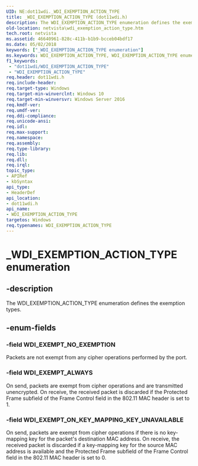```yaml
---
UID: NE:dot11wdi._WDI_EXEMPTION_ACTION_TYPE
title: _WDI_EXEMPTION_ACTION_TYPE (dot11wdi.h)
description: The WDI_EXEMPTION_ACTION_TYPE enumeration defines the exemption types.
old-location: netvista\wdi_exemption_action_type.htm
tech.root: netvista
ms.assetid: 46640961-828c-411b-b1b9-bcceb04bdf17
ms.date: 05/02/2018
keywords: ["_WDI_EXEMPTION_ACTION_TYPE enumeration"]
ms.keywords: WDI_EXEMPTION_ACTION_TYPE, WDI_EXEMPTION_ACTION_TYPE enumeration [Network Drivers Starting with Windows Vista], WDI_EXEMPT_ALWAYS, WDI_EXEMPT_NO_EXEMPTION, WDI_EXEMPT_ON_KEY_MAPPING_KEY_UNAVAILABLE, _WDI_EXEMPTION_ACTION_TYPE, dot11wdi/WDI_EXEMPTION_ACTION_TYPE, dot11wdi/WDI_EXEMPT_ALWAYS, dot11wdi/WDI_EXEMPT_NO_EXEMPTION, dot11wdi/WDI_EXEMPT_ON_KEY_MAPPING_KEY_UNAVAILABLE, netvista.wdi_exemption_action_type, netvista.wifi_exemption_action_type
f1_keywords:
 - "dot11wdi/WDI_EXEMPTION_ACTION_TYPE"
 - "WDI_EXEMPTION_ACTION_TYPE"
req.header: dot11wdi.h
req.include-header: 
req.target-type: Windows
req.target-min-winverclnt: Windows 10
req.target-min-winversvr: Windows Server 2016
req.kmdf-ver: 
req.umdf-ver: 
req.ddi-compliance: 
req.unicode-ansi: 
req.idl: 
req.max-support: 
req.namespace: 
req.assembly: 
req.type-library: 
req.lib: 
req.dll: 
req.irql: 
topic_type:
- APIRef
- kbSyntax
api_type:
- HeaderDef
api_location:
- dot11wdi.h
api_name:
- WDI_EXEMPTION_ACTION_TYPE
targetos: Windows
req.typenames: WDI_EXEMPTION_ACTION_TYPE
---
```


# _WDI_EXEMPTION_ACTION_TYPE enumeration


## -description


The WDI_EXEMPTION_ACTION_TYPE enumeration defines the exemption types.


## -enum-fields




### -field WDI_EXEMPT_NO_EXEMPTION

Packets are not exempt from any cipher operations performed by the port.


### -field WDI_EXEMPT_ALWAYS

On send, packets are exempt from cipher operations and are transmitted unencrypted. On receive, the received packet is discarded if the Protected Frame subfield of the Frame Control field in the 802.11 MAC header is set to 1.


### -field WDI_EXEMPT_ON_KEY_MAPPING_KEY_UNAVAILABLE

On send, packets are exempt from cipher operations if there is no key-mapping key for the packet's destination MAC address. On receive, the received packet is discarded if a key-mapping key for the source MAC address is available and the Protected Frame subfield of the Frame Control field in the 802.11 MAC header is set to 0.

